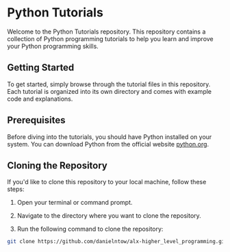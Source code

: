 # Python Tutorials

Welcome to the Python Tutorials repository. This repository contains a collection of Python programming tutorials to help you learn and improve your Python programming skills.

## Getting Started

To get started, simply browse through the tutorial files in this repository. Each tutorial is organized into its own directory and comes with example code and explanations.


## Prerequisites

Before diving into the tutorials, you should have Python installed on your system. You can download Python from the official website [python.org](https://www.python.org/).

## Cloning the Repository

If you'd like to clone this repository to your local machine, follow these steps:

1. Open your terminal or command prompt.

2. Navigate to the directory where you want to clone the repository.

3. Run the following command to clone the repository:

```bash
git clone https://github.com/danielntow/alx-higher_level_programming.git

